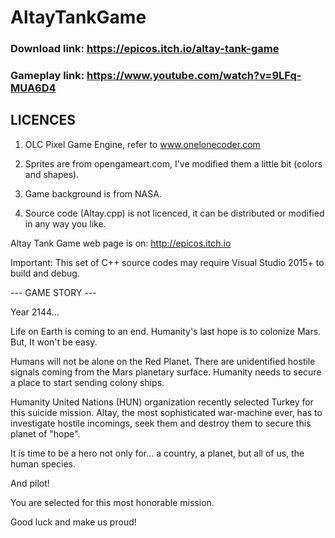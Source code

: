 # AltayTankGame
### Download link: https://epicos.itch.io/altay-tank-game
### Gameplay link: https://www.youtube.com/watch?v=9LFq-MUA6D4

## LICENCES

1. OLC Pixel Game Engine, refer to www.onelonecoder.com

2. Sprites are from opengameart.com, I've modified them a little bit (colors and shapes).

3. Game background is from NASA.

4. Source code (Altay.cpp) is not licenced, it can be distributed or modified in any way you like.



Altay Tank Game web page is on: http://epicos.itch.io


Important: This set of C++ source codes may require Visual Studio 2015+ to build and debug.

--- GAME STORY ---

Year 2144...

Life on Earth is coming to an end. 
Humanity's last hope is to colonize Mars. 
But,
It won't be easy.

Humans will not be alone on the Red Planet. 
There are unidentified hostile signals coming from the Mars planetary surface. 
Humanity needs to secure a place to start sending colony ships. 

Humanity United Nations (HUN) organization recently selected Turkey for this suicide mission. 
Altay, the most sophisticated war-machine ever, has to investigate hostile incomings, seek them and destroy them to secure this planet of "hope". 

It is time to be a hero not only for...
a country, 
a planet, 
but all of us, the human species. 

And pilot!

You are selected for this most honorable mission. 

Good luck and make us proud!
